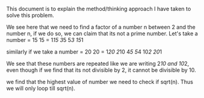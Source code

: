 This document is to explain the method/thinking approach I have taken to solve this problem.

We see here that we need to find a factor of a number n between 2 and the number n, if we do so, we can claim that its not a prime number.
Let's take a number = 15
15 = 1*15
3*5
5*3
15*1

similarly if we take a number = 20
20 = 1*20
2*10
4*5
5*4
10*2
20*1

We see that these numbers are repeated like we are writing 2*10 and 10*2, even though if we find that its not divisible by 2, it cannot be divisible by 10.

we find that the highest value of number we need to check if sqrt(n). Thus we will only loop till sqrt(n).
